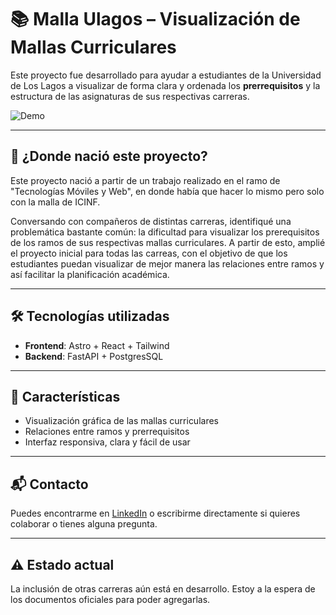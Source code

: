 # 📚 Malla Ulagos – Visualización de Mallas Curriculares

Este proyecto fue desarrollado para ayudar a estudiantes de la Universidad de Los Lagos a visualizar de forma clara y ordenada los **prerrequisitos** y la estructura de las asignaturas de sus respectivas carreras.

![Demo](./public/page.gif)

---

## 🧠 ¿Donde nació este proyecto?

Este proyecto nació a partir de un trabajo realizado en el ramo de "Tecnologías Móviles y Web", en donde había que hacer lo mismo pero solo con la malla de ICINF.

Conversando con compañeros de distintas carreras, identifiqué una problemática bastante común: la dificultad para visualizar los prerequisitos de los ramos de sus respectivas mallas curriculares. A partir de esto, amplié el proyecto inicial para todas las carreas, con el objetivo de que los estudiantes puedan visualizar de mejor manera las relaciones entre ramos y así facilitar la planificación académica. 


---

## 🛠️ Tecnologías utilizadas

- **Frontend**: Astro + React + Tailwind 
- **Backend**: FastAPI + PostgresSQL

---

## 🧩 Características

- Visualización gráfica de las mallas curriculares
- Relaciones entre ramos y prerrequisitos
- Interfaz responsiva, clara y fácil de usar
  
---
## 📬 Contacto

Puedes encontrarme en [LinkedIn](https://www.linkedin.com/in/david-andr%C3%A9s-osorio-villalobos-26061b325) o escribirme directamente si quieres colaborar o tienes alguna pregunta.

---
## ⚠️ Estado actual

La inclusión de otras carreras aún está en desarrollo. Estoy a la espera de los documentos oficiales para poder agregarlas.

